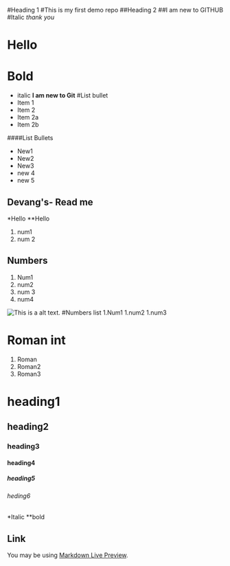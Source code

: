 #Heading 1
#This is my first demo repo
##Heading 2
##I am new to GITHUB
#Italic
*thank you*
# Hello 
# Bold
* italic
**I am new to Git**
#List bullet
* Item 1
* Item 2
* Item 2a
* Item 2b

####List Bullets
* New1
* New2
* New3
* new 4
* new 5
## Devang's- Read me
*Hello
**Hello
1. num1
1. num 2
## Numbers 
1. Num1 
1. num2
1. num 3
1. num4

![This is a alt text.](/image/num.png "This is a sample image.")
#Numbers list
 1.Num1
 1.num2
 1.num3

# Roman int
 1. Roman
 2. Roman2
 3. Roman3

# heading1
## heading2
### heading3
#### heading4
##### heading5
###### heding6

*Italic 
**bold

## Link
You may be using [Markdown Live Preview](https://github.com/DevangEDBA/demo-repo/edit/main/README.md/).
